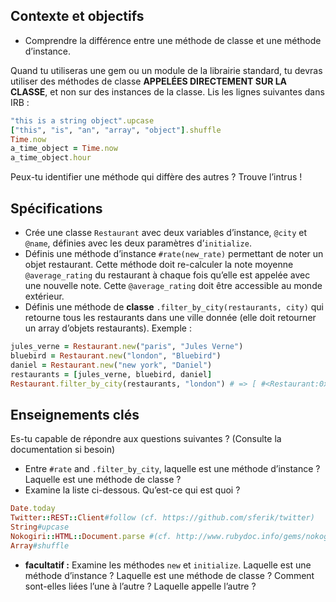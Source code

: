 ## Contexte et objectifs

-   Comprendre la différence entre une méthode de classe et une méthode
    d’instance.

Quand tu utiliseras une gem ou un module de la librairie standard, tu
devras utiliser des méthodes de classe **APPELÉES DIRECTEMENT SUR LA
CLASSE**, et non sur des instances de la classe. Lis les lignes
suivantes dans IRB :

``` ruby
"this is a string object".upcase
["this", "is", "an", "array", "object"].shuffle
Time.now
a_time_object = Time.now
a_time_object.hour
```

Peux-tu identifier une méthode qui diffère des autres ? Trouve
l’intrus !

## Spécifications

-   Crée une classe `Restaurant` avec deux variables d’instance, `@city`
    et `@name`, définies avec les deux paramètres d’`initialize`.
-   Définis une méthode d’instance `#rate(new_rate)` permettant de noter
    un objet restaurant. Cette méthode doit re-calculer la note moyenne
    `@average_rating` du restaurant à chaque fois qu’elle est appelée
    avec une nouvelle note. Cette `@average_rating` doit être accessible
    au monde extérieur.
-   Définis une méthode de **classe**
    `.filter_by_city(restaurants, city)` qui retourne tous les
    restaurants dans une ville donnée (elle doit retourner un array
    d’objets restaurants). Exemple :

``` ruby
jules_verne = Restaurant.new("paris", "Jules Verne")
bluebird = Restaurant.new("london", "Bluebird")
daniel = Restaurant.new("new york", "Daniel")
restaurants = [jules_verne, bluebird, daniel]
Restaurant.filter_by_city(restaurants, "london") # => [ #<Restaurant:0x007f9a43bb7eb8 @city="london", @name="Bluebird"> ]
```

## Enseignements clés

Es-tu capable de répondre aux questions suivantes ? (Consulte la
documentation si besoin)

-   Entre `#rate` and `.filter_by_city`, laquelle est une méthode
    d’instance ? Laquelle est une méthode de classe ?
-   Examine la liste ci-dessous. Qu’est-ce qui est quoi ?

``` ruby
Date.today
Twitter::REST::Client#follow (cf. https://github.com/sferik/twitter)
String#upcase
Nokogiri::HTML::Document.parse #(cf. http://www.rubydoc.info/gems/nokogiri/Nokogiri/XML/Document)
Array#shuffle
```

-   **facultatif :** Examine les méthodes `new` et `initialize`.
    Laquelle est une méthode d’instance ? Laquelle est une méthode de
    classe ? Comment sont-elles liées l’une à l’autre ? Laquelle appelle
    l’autre ?

